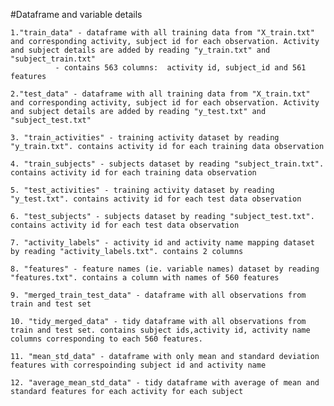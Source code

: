
#Dataframe and variable details

    1."train_data" - dataframe with all training data from "X_train.txt" and corresponding activity, subject id for each observation. Activity and subject details are added by reading "y_train.txt" and "subject_train.txt"
              - contains 563 columns:  activity id, subject_id and 561 features
              
    2."test_data" - dataframe with all training data from "X_train.txt" and corresponding activity, subject id for each observation. Activity and subject details are added by reading "y_test.txt" and "subject_test.txt"
    
    3. "train_activities" - training activity dataset by reading "y_train.txt". contains activity id for each training data observation
    
    4. "train_subjects" - subjects dataset by reading "subject_train.txt". contains activity id for each training data observation
    
    5. "test_activities" - training activity dataset by reading "y_test.txt". contains activity id for each test data observation
    
    6. "test_subjects" - subjects dataset by reading "subject_test.txt". contains activity id for each test data observation
    
    7. "activity_labels" - activity id and activity name mapping dataset by reading "activity_labels.txt". contains 2 columns 
    
    8. "features" - feature names (ie. variable names) dataset by reading "features.txt". contains a column with names of 560 features
    
    9. "merged_train_test_data" - dataframe with all observations from train and test set 
    
    10. "tidy_merged_data" - tidy dataframe with all observations from train and test set. contains subject ids,activity id, activity name columns corresponding to each 560 features. 
    
    11. "mean_std_data" - dataframe with only mean and standard deviation features with correspoinding subject id and activity name
    
    12. "average_mean_std_data" - tidy dataframe with average of mean and standard features for each activity for each subject 
    
    